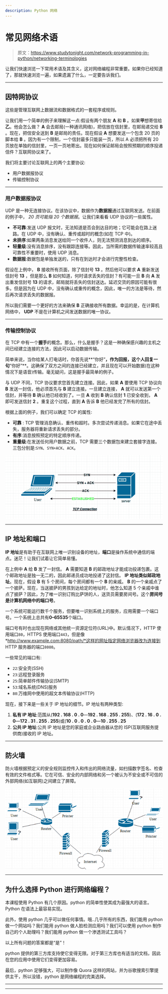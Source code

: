 ```yaml
---
description: Python 网络
---
```


# 常见网络术语

> 原文：<https://www.studytonight.com/network-programming-in-python/networking-terminologies>

让我们快速浏览一下常用术语及其含义，这对网络编程非常重要。如果你已经知道了，那就快速浏览一遍，如果遗漏了什么，一定要告诉我们。

* * *

## 因特网协议

这些是管理互联网上数据流和数据格式的一套程序或规则。

让我们用一个简单的例子来理解这一点:假设有两个朋友 **A** 和 **B** 。如果**甲**想寄信给**乙**。他会怎么做？ **A** 会去邮局(一种通讯网络)，把信放在信封里，在邮局递交给 **B** 。现在，把信安全送到 **B** 是邮局的责任。现在假设 **A** 想要发送一个包含 20 页的脚本给 **B** 。因为有一个限制，一个信封最多只能装一页，所以 A 必须把所有 20 页放在单独的信封里，一页一页地寄出。现在如何保证邮局会按照预期的顺序投递信件？互联网协议来了。

我们将主要讨论互联网上的两个主要协议:

*   用户数据报协议
*   传输控制协议

* * *

### 用户数据报协议

UDP 是一种无连接协议。在该协议中，数据作为**数据报**通过互联网发送。在前面的例子中， *20 页可能指 20 个数据报*。让我们来看看 UDP 协议的一些属性。

*   **不可靠**:发送 UDP 报文时，无法知道是否会到达目的地；它可能会在路上迷路。在 UDP 中，没有确认、重传或超时的概念(如在 TCP 中)。
*   **未排序**:如果两条消息发送给同一个收件人，则无法预测消息到达的顺序。
*   **轻量级**:没有消息排序，没有跟踪连接等。因此，当所需的数据传输速率较高且可靠性不重要时，使用 UDP 消息。
*   **数据报**:数据包是单独发送的，只有在到达时才会进行完整性检查。

假设在上例中， **B** 接收所有页面，除了信封号 **13** 。然后他可以要求 **A** 重新发送信封号 **13** ，但是那么 **B** 如何知道，何时请求丢失的信封？有可能一旦 **B** 向 **A** 发出重发信封号 **13** 的请求，邮局就将丢失的信封送达。延迟交货的原因可能有很多。但是因为在 UDP 中，没有确认或重传的概念，因此，唯一的方法是等待，然后再次请求丢失的数据报。

所以我们需要一个更好的方法来确保 **B** 正确接收所有数据。幸运的是，在计算机网络中， **UDP** 不是在计算机之间发送数据的唯一协议。

* * *

### 传输控制协议

在 TCP 中有一个**握手**的概念。那么，什么是握手？这是一种确保感兴趣的主机之间已经建立连接的方法，因此可以启动数据传输。

简单来说，当你给某人打电话时，你首先说**“你好”**，作为回报，这个人回复一句**“你好”**。这确保了双方之间的连接已经建立，并且现在可以开始数据(在这种情况下是语音)传输。毫无疑问，这是握手最简单的例子。

与 UDP 不同，TCP 协议要求您首先建立连接。因此，如果 **A** 要使用 TCP 协议向 **B** 发送一封信，他必须首先与 **B** 建立连接。一旦建立连接， **A** 就可以发送第一个信封，并等待 **B** 确认他已经收到了。一旦 **A** 收到 **B** 确认信封 **1** 已安全收到， **A** 即可发送信封 **2** 。重复这个过程，直到 **A** 告诉 **B** 他已经发完了所有的信封。

根据上面的例子，我们可以确定 TCP 的属性:

*   **可靠** : TCP 管理消息确认、重传和超时。多次尝试传递消息。如果它在途中丢失，服务器将重新请求丢失的部分。
*   **有序**:消息按照预定的特定顺序传递。
*   **重量级**:在发送任何用户数据之前，TCP 需要三个数据包来建立套接字连接。三包分别是:`SYN`、`SYN+ACK`、`ACK`。

![How TCP Connection gets initialized](img/76b56c3d6acf846581f089d6c9afdfbf.png)

* * *

## IP 地址和端口

**IP 地址**是有助于在互联网上唯一识别设备的地址，**端口**是操作系统中通信的端点。迷茫！让我们试着让它简单易懂。

在上例中 **A** 给 **B** 发了一封信。 **A** 需要知道 **B** 的邮政地址才能成功投递包裹。这个邮政地址是独一无二的，因此邮递员成功地投递了这封信。 **IP 地址类似邮政地址**。现在，假设 **B** 有 5 个房间，每个房间都有一个 **B** 的亲戚。 **B** 的一个亲戚点了一个披萨。现在，当送披萨的男孩到达给定的地址时，他怎么知道 5 个亲戚中谁点了披萨？因此，为了唯一识别订购比萨饼的人，送货员需要房间号。这个**房间号是计算机网络中的端口号**。

一个系统可能运行数千个服务，但要唯一识别系统上的服务，应用需要一个端口号。一个系统上总共有**0–65535**个端口。

端口号有时也出现在网络或其他统一资源定位符(URL)中。默认情况下，HTTP 使用端口`80`，HTTPS 使用端口`443`，但是像*http://www.example.com:8080/path/*这样的网址指定网络浏览器改为连接到 HTTP 服务器的端口`8080`。

一些常见的端口有:

*   `22`:安全壳(SSH)
*   `23`:远程登录服务
*   `25`:简单邮件传输协议(SMTP)
*   `53`:域名系统(DNS)服务
*   `80`:万维网中使用的超文本传输协议(HTTP)

现在，接下来是一些关于 IP 地址的细节。IP 地址有两种类型:

1.  **私有 IP 地址**:范围从(**192 . 168 . 0 . 0**—**192 . 168 . 255 . 255**)、(**172 . 16 . 0 . 0**—**172 . 31 . 255 . 255**)或(**10 . 0 . 0 . 0 . 0**—**10 . 255 . 25**
2.  **公共 IP 地址**:公共 IP 地址是您的家庭或企业路由器从您的 ISP(互联网服务提供商)接收的 IP 地址。

* * *

## 防火墙

防火墙根据预定义的安全规则监控传入和传出的网络流量，如扫描数字签名、检查有效的文件格式等。它在可信、安全的内部网络和另一个被认为不安全或不可信的外部网络(如互联网)之间建立了屏障。

![Internet, Firewall and your network](img/af897674475032e137646f95fdf17078.png)

* * *

## 为什么选择 Python 进行网络编程？

本课程使用 Python 有几个原因。python 的简单性使其成为最强大的语言。Python 在语法上最容易实现。

此外，使用 python 几乎可以做任何事情。哦..几乎所有的东西，我们能用 python 做一个网站吗？我们能用 python 做人脸检测应用吗？我们可以使用 python 制作自己的个人助理吗？我们能用 python 做一个渗透测试工具吗？

以上所有问题的答案都是“是”！

python 提供的第三方库支持使它变得无限。对于第三方库也有适当的文档，因此在您的应用中使用它们变得更加容易。

最后，python 足够强大，可以制作像 Quora 这样的网站，并为谷歌搜索引擎提供主干，所以没错，python 是网络编程的完美选择。

* * *

* * *